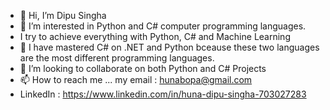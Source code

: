 - 👋 Hi, I’m Dipu Singha
- 👀 I’m interested in Python and C# computer programming languages.
- I try to achieve everything with Python, C# and Machine Learning
- 🌱 I have mastered C# on .NET and Python bceause these two languages are the  most different programming languages.
- 💞️ I’m looking to collaborate on both Python and C# Projects
- 📫 How to reach me ... my email : hunabopa@gmail.com
- LinkedIn : https://www.linkedin.com/in/huna-dipu-singha-703027283
